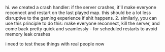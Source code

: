 hi. we created a crash handler: if the server crashes, it'll make everyone reconnect and restart on the last played map. this should be a lot less disruptive to the gaming experience if shit happens.
2. similarly, you can use this principle to do this: make everyone reconnect, kill the server, and come back pretty quick and seamlessly - for scheduled restarts to avoid memory leak crashes

i need to test these things with real people now
